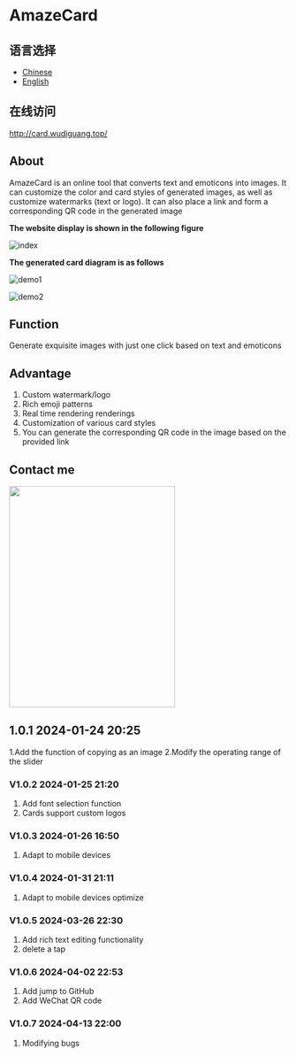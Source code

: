 # AmazeCard

## 语言选择

- [Chinese](./README.md)
- [English](./README.EN.md)

## 在线访问

http://card.wudiguang.top/

## About

AmazeCard is an online tool that converts text and emoticons into images. It can customize the color and card styles of generated images, as well as customize watermarks (text or logo). It can also place a link and form a corresponding QR code in the generated image


**The website display is shown in the following figure**

![index](./images/index.png)

**The generated card diagram is as follows**

![demo1](./images/demo1.png)

![demo2](./images/demo2.png)

## Function

Generate exquisite images with just one click based on text and emoticons

## Advantage

1. Custom watermark/logo
2. Rich emoji patterns
3. Real time rendering renderings
4. Customization of various card styles
5. You can generate the corresponding QR code in the image based on the provided link

## Contact me

<img src="./images/wechat1.jpg" style="width:300px;height:400px">


## 1.0.1 2024-01-24 20:25
1.Add the function of copying as an image
2.Modify the operating range of the slider



### V1.0.2 2024-01-25 21:20

1. Add font selection function
2. Cards support custom logos 


### V1.0.3 2024-01-26 16:50

1. Adapt to mobile devices


### V1.0.4 2024-01-31 21:11

1. Adapt to mobile devices optimize


### V1.0.5 2024-03-26 22:30
1. Add rich text editing functionality
2. delete a tap


### V1.0.6 2024-04-02 22:53
1. Add jump to GitHub
2. Add WeChat QR code

### V1.0.7 2024-04-13 22:00
1. Modifying bugs